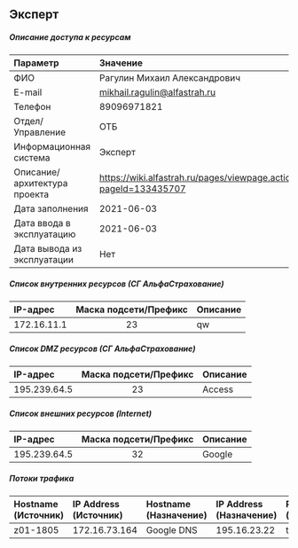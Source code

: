 ## Эксперт
##### Описание доступа к ресурсам
| Параметр                     | Значение                                                         |
| :--------------------------- | :--------------------------------------------------------------- |
| ФИО                          | Рагулин Михаил Александрович                                     |
| E-mail                       | mikhail.ragulin@alfastrah.ru                                     |
| Телефон                      | 89096971821                                                      |
| Отдел/Управление             | ОТБ                                                              |
| Информационная система       | Эксперт                                                          |
| Описание/архитектура проекта | https://wiki.alfastrah.ru/pages/viewpage.action?pageId=133435707 |
| Дата заполнения              | 2021-06-03                                                       |
| Дата ввода в эксплуатацию    | 2021-06-03                                                       |
| Дата вывода из эксплуатации  | Нет                                                              |



##### Список внутренних ресурсов (СГ АльфаСтрахование)
| IP-адрес    | Маска подсети/Префикс | Описание |
| :---------- | :-------------------: | :------- |
| 172.16.11.1 |          23           | qw       |



##### Список DMZ ресурсов (СГ АльфаСтрахование)
| IP-адрес     | Маска подсети/Префикс | Описание |
| :----------- | :-------------------: | :------- |
| 195.239.64.5 |          23           | Access   |



##### Список внешних ресурсов (Internet)
| IP-адрес     | Маска подсети/Префикс | Описание |
| :----------- | :-------------------: | :------- |
| 195.239.64.5 |          32           | Google   |



##### Потоки трафика
| Hostname (Источник) | IP Address (Источник)	 | Hostname (Назначение) | IP Address (Назначение) | Protocol/Port (Назначение) | Описание (цель) |
| :------------------ | :--------------------- | :-------------------- | :---------------------- | :------------------------- | :-------------- |
| z01-1805            | 172.16.73.164          | Google DNS            | 195.16.23.22            | tcp:80,433                 | sdfasdf         |


